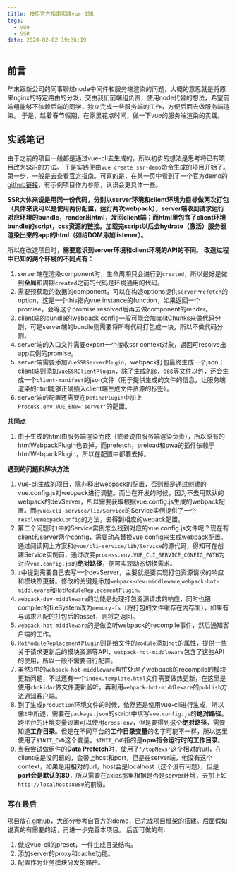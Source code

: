 ```yaml
---
title: 按照官方指南实践vue SSR
tags:
  - vue
  - SSR
date: 2020-02-02 19:36:19
---
```

## 前言
年末跟新公司的同事聊过node中间件和服务端渲染的问题，大概的意思就是将原来nginx的特定路由的分发，交由我们前端组负责，使用node代替的想法，希望前端组能够不依赖后端的同学，独立完成一些服务端的工作，方便后面去做服务端渲染。
于是，趁着春节假期，在家里花点时间，做一下vue的服务端渲染的实践。

## 实践笔记
由于之前的项目一般都是通过vue-cli去生成的，所以初步的想法是思考将已有项目改为SSR的方法。
于是实践便由`vue create ssr-demo`命令生成的项目开始了。
第一步，一般是去查看[官方指南](https://ssr.vuejs.org/guide/)。可喜的是，在某一页中看到了一个官方demo的[github链接](https://github.com/vuejs/vue-hackernews-2.0)，有示例项目作为参照，认识会更具体一些。

**SSR大体来说是用同一份代码，分别以server环境和client环境为目标做两次打包（具体来说可以是使用两份配置，运行两次webpack），server端收到请求运行对应环境的bundle，render出html，发回client端；而html里包含了client环境bundle的script，css资源的链接。加载完script以后会hydrate（激活）服务器渲染出来的app的html（如给DOM添加listener）。**

所以在改造项目时，**需要意识到server环境和client环境的API的不同**。
**改造过程中已知的两个环境的不同点有：**
1. server端在渲染component时，生命周期只会进行到`created`，所以最好是做到**全局**和周期`created`之前的代码是环境通用的代码。
2. 需要预获取的数据的component，可以在构造options提供`serverPrefetch`的option，这是一个this指向vue instance的function，如果返回一个promise，会等这个promise resolved后再去做component的render。
3. client端的bundle的webpack config一般可能会加splitChunks来做代码分割，可是server端的bundle则需要将所有代码打包成一块，所以不做代码分割。
4. server端的入口文件需要export一个接收ssr context对象，返回可resolve出app实例的promise。
5. server端需要添加`VueSSRServerPlugin`，webpack打包最终生成一个json；client端则添加`VueSSRClientPlugin`，除了生成的js，css等文件以外，还会生成一个`client-manifest`的json文件（用于提供生成的文件的信息，让服务端渲染的html能够正确插入client端生成文件资源的标签）。
6. server端的配置还需要在`DefinePlugin`中加上`Process.env.VUE_ENV='server'`的配置。

**共同点**
1. 由于生成的html由服务端渲染而成（或者说由服务端渲染负责），所以原有的htmlWebpackPlugin也去掉。而prefetch，preload和pwa的插件依赖于htmlWebpackPlugin，所以在配置中都要去掉。

**遇到的问题和解决方法**
1. vue-cli生成的项目，除非释出webpack的配置，否则都是通过创建的vue.config.js对webpack进行调整。而当在开发的时候，因为不去用默认的webpack的devServer，所以需要获取根据vue.config.js生成的webpack配置。而`@vue/cli-service/lib/Service`的Service实例提供了一个
`resolveWebpackConfig`的方法，去得到相应的wepack配置。
2. 第二个问题时`1`中的Service实例怎么找到对应的vue.config.js文件呢？现在有client和server两个config，需要动态替换vue config来生成webpack配置。通过阅读网上方案和`@vue/cli-service/lib/Service`的源代码，得知可在创建Service实例前，通过改变`process.env.VUE_CLI_SERVICE_CONFIG_PATH`为对应`vue.config.js`的**绝对路径**，便可实现动态切换需求。
3. `1`中提到需要自己去写一个devServer，主要就是要实现打包资源请求的响应和模块热更替。修改的关键是添加`webpack-dev-middleware`,`webpack-hot-middleware`和`HotModuleReplacementPlugin`。
  1. `webpack-dev-middleware`的功能是处理打包资源请求的响应，同时也把compiler的fileSystem改为`memory-fs`（将打包的文件缓存在内存里），如果有与请求匹配的打包后的asset，则将之返回。
  2. `webpack-hot-middleware`的是做监听webpack的recompile事件，然后通知客户端的工作。
  3. `HotModuleReplacementPlugin`则是给文件的`module`添加`hot`的属性，提供一些关于请求更新后的模块资源等API，`webpack-hot-middleware`包含了这些API的使用，所以一般不需要自行配置。
4. 虽然`3`中的`webpack-hot-middleware`帮忙处理了webpack的recompile的模块更新问题，不过还有一个`index.template.html`文件需要做热更新，在这里是使用`chokidar`做文件更新监听，再利用`webpack-hot-middleware`的`publish`方法通知客户端。
5. 到了生成`production`环境文件的时候，依然还是使用vue-cli进行生成，所以像`2`中所述，需要在`package.json`的script中填写`vue.config.js`的**绝对路径**。跨平台的环境变量设置可以使用`cross-env`，但是要得到这个**绝对路径**，需要知道**工作目录**。但是在不同平台的**工作目录变量**的名字可能不一样，所以这里使用了`$INIT_CWD`这个变量。`$INIT_CWD`指的是**npm指令运行时的工作目录**。
6. 当我尝试做组件的**Data Prefetch**时，使用了`'/topNews'`这个相对的url，在client端是没问题的，会带上host和port，但是在server端，他没有这个context，如果是用相对的url，host会是localhost（这个没有问题），但是**port会是默认的80**，所以需要在axios那里根据是否是server环境，去加上如`http://localhost:8080`的前缀。

### 写在最后
项目放在[github](https://github.com/Sociosarbis/vue-ssr-demo)，大部分参考自官方的demo，已完成项目框架的搭建。后面假如说真的有需要的话，再进一步完善本项目。
后面可做的有:
1. 做成vue-cli的preset，一件生成目录结构。
2. 添加server的proxy和cache功能。
3. 配置作为业务模块分发的路由。

